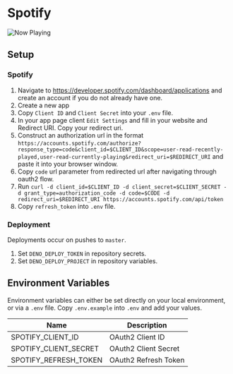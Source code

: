 # Spotify

![Now Playing](https://now-playing-spotify.deno.dev/)

## Setup

### Spotify

1. Navigate to https://developer.spotify.com/dashboard/applications and create an account if you do not already have one.
2. Create a new app
3. Copy `Client ID` and `Client Secret` into your `.env` file.
4. In your app page client `Edit Settings` and fill in your website and Redirect URI. Copy your redirect uri.
5. Construct an authorization url in the format `https://accounts.spotify.com/authorize?response_type=code&client_id=$CLIENT_ID&scope=user-read-recently-played,user-read-currently-playing&redirect_uri=$REDIRECT_URI` and paste it into your browser window.
6. Copy `code` url parameter from redirected url after navigating through oauth2 flow.
7. Run `curl -d client_id=$CLIENT_ID -d client_secret=$CLIENT_SECRET -d grant_type=authorization_code -d code=$CODE -d redirect_uri=$REDIRECT_URI https://accounts.spotify.com/api/token`
8. Copy `refresh_token` into `.env` file.

### Deployment

Deployments occur on pushes to `master`.

1. Set `DENO_DEPLOY_TOKEN` in repository secrets.
2. Set `DENO_DEPLOY_PROJECT` in repository variables.

## Environment Variables

Environment variables can either be set directly on your local environment, or via a `.env` file. Copy `.env.example` into `.env` and add your values.

| Name                  | Description          |
| --------------------- | -------------------- |
| SPOTIFY_CLIENT_ID     | OAuth2 Client ID     |
| SPOTIFY_CLIENT_SECRET | OAuth2 Client Secret |
| SPOTIFY_REFRESH_TOKEN | OAuth2 Refresh Token |
